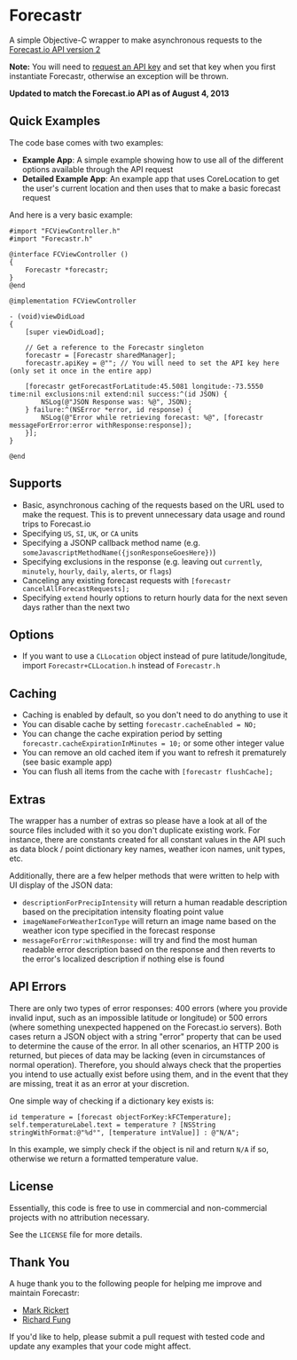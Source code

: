Forecastr
=========

A simple Objective-C wrapper to make asynchronous requests to the [Forecast.io API version 2](https://developer.forecast.io/docs/v2)

**Note:** You will need to [request an API key](https://developer.forecast.io) and set that key when you first instantiate Forecastr, otherwise an exception will be thrown.

**Updated to match the Forecast.io API as of August 4, 2013**

## Quick Examples ##

The code base comes with two examples:
* **Example App**: A simple example showing how to use all of the different options available through the API request
* **Detailed Example App**: An example app that uses CoreLocation to get the user's current location and then uses that to make a basic forecast request

And here is a very basic example:

```objc
#import "FCViewController.h"
#import "Forecastr.h"

@interface FCViewController ()
{
    Forecastr *forecastr;
}
@end

@implementation FCViewController

- (void)viewDidLoad
{
    [super viewDidLoad];
    
    // Get a reference to the Forecastr singleton
    forecastr = [Forecastr sharedManager];
    forecastr.apiKey = @""; // You will need to set the API key here (only set it once in the entire app)

    [forecastr getForecastForLatitude:45.5081 longitude:-73.5550 time:nil exclusions:nil extend:nil success:^(id JSON) {
        NSLog(@"JSON Response was: %@", JSON);
    } failure:^(NSError *error, id response) {
        NSLog(@"Error while retrieving forecast: %@", [forecastr messageForError:error withResponse:response]);
    }];
}

@end
```

## Supports ##
* Basic, asynchronous caching of the requests based on the URL used to make the request.  This is to prevent unnecessary data usage and round trips to Forecast.io
* Specifying `US`, `SI`, `UK`, or `CA` units
* Specifying a JSONP callback method name (e.g. `someJavascriptMethodName({jsonResponseGoesHere})`)
* Specifying exclusions in the response (e.g. leaving out `currently`, `minutely`, `hourly`, `daily`, `alerts`, or `flags`)
* Canceling any existing forecast requests with `[forecastr cancelAllForecastRequests];`
* Specifying `extend` hourly options to return hourly data for the next seven days rather than the next two

## Options ##
* If you want to use a `CLLocation` object instead of pure latitude/longitude, import `Forecastr+CLLocation.h` instead of `Forecastr.h`

## Caching ##
* Caching is enabled by default, so you don't need to do anything to use it 
* You can disable cache by setting `forecastr.cacheEnabled = NO;` 
* You can change the cache expiration period by setting `forecastr.cacheExpirationInMinutes = 10;` or some other integer value
* You can remove an old cached item if you want to refresh it prematurely (see basic example app)
* You can flush all items from the cache with `[forecastr flushCache];`

## Extras ##

The wrapper has a number of extras so please have a look at all of the source files included with it so you don't duplicate existing work.  For instance, there are constants created for all constant values in the API such as data block / point dictionary key names, weather icon names, unit types, etc.

Additionally, there are a few helper methods that were written to help with UI display of the JSON data:

* `descriptionForPrecipIntensity` will return a human readable description based on the precipitation intensity floating point value
* `imageNameForWeatherIconType` will return an image name based on the weather icon type specified in the forecast response
* `messageForError:withResponse:` will try and find the most human readable error description based on the response and then reverts to the error's localized description if nothing else is found

## API Errors ##

There are only two types of error responses: 400 errors (where you provide invalid input, such as an impossible latitude or longitude) or 500 errors (where something unexpected happened on the Forecast.io servers).  Both cases return a JSON object with a string "error" property that can be used to determine the cause of the error. In all other scenarios, an HTTP 200 is returned, but pieces of data may be lacking (even in circumstances of normal operation).  Therefore, you should always check that the properties you intend to use actually exist before using them, and in the event that they are missing, treat it as an error at your discretion.

One simple way of checking if a dictionary key exists is:

```objc
id temperature = [forecast objectForKey:kFCTemperature];
self.temperatureLabel.text = temperature ? [NSString stringWithFormat:@"%d°", [temperature intValue]] : @"N/A";
```

In this example, we simply check if the object is nil and return `N/A` if so, otherwise we return a formatted temperature value.

## License ##

Essentially, this code is free to use in commercial and non-commercial projects with no attribution necessary.

See the `LICENSE` file for more details.

## Thank You ##

A huge thank you to the following people for helping me improve and maintain Forecastr:  

* [Mark Rickert](https://github.com/markrickert)
* [Richard Fung](https://github.com/rhfung)

If you'd like to help, please submit a pull request with tested code and update any examples that your code might affect.